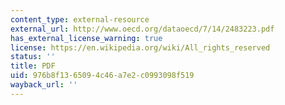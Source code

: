 ```yaml
---
content_type: external-resource
external_url: http://www.oecd.org/dataoecd/7/14/2483223.pdf
has_external_license_warning: true
license: https://en.wikipedia.org/wiki/All_rights_reserved
status: ''
title: PDF
uid: 976b8f13-6509-4c46-a7e2-c0993098f519
wayback_url: ''
---
```

